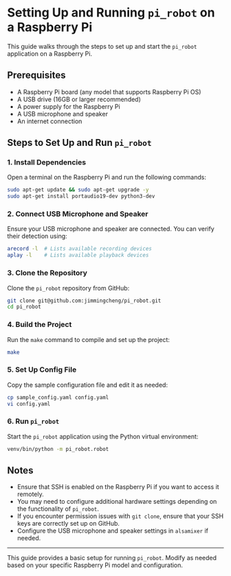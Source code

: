 # Setting Up and Running `pi_robot` on a Raspberry Pi

This guide walks through the steps to set up and start the `pi_robot` application on a Raspberry Pi.

## Prerequisites

- A Raspberry Pi board (any model that supports Raspberry Pi OS)
- A USB drive (16GB or larger recommended)
- A power supply for the Raspberry Pi
- A USB microphone and speaker
- An internet connection

## Steps to Set Up and Run `pi_robot`

### 1. Install Dependencies

Open a terminal on the Raspberry Pi and run the following commands:

```sh
sudo apt-get update && sudo apt-get upgrade -y
sudo apt-get install portaudio19-dev python3-dev
```

### 2. Connect USB Microphone and Speaker

Ensure your USB microphone and speaker are connected. You can verify their detection using:

```sh
arecord -l  # Lists available recording devices
aplay -l    # Lists available playback devices
```

### 3. Clone the Repository

Clone the `pi_robot` repository from GitHub:

```sh
git clone git@github.com:jimmingcheng/pi_robot.git
cd pi_robot
```

### 4. Build the Project

Run the `make` command to compile and set up the project:

```sh
make
```

### 5. Set Up Config File

Copy the sample configuration file and edit it as needed:

```sh
cp sample_config.yaml config.yaml
vi config.yaml
```

### 6. Run `pi_robot`

Start the `pi_robot` application using the Python virtual environment:

```sh
venv/bin/python -m pi_robot.robot
```

## Notes

- Ensure that SSH is enabled on the Raspberry Pi if you want to access it remotely.
- You may need to configure additional hardware settings depending on the functionality of `pi_robot`.
- If you encounter permission issues with `git clone`, ensure that your SSH keys are correctly set up on GitHub.
- Configure the USB microphone and speaker settings in `alsamixer` if needed.

---
This guide provides a basic setup for running `pi_robot`. Modify as needed based on your specific Raspberry Pi model and configuration.


